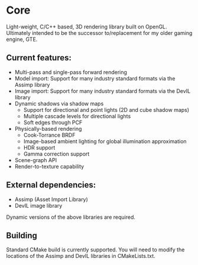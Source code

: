 # Core
Light-weight, C/C++ based, 3D rendering library built on OpenGL. Ultimately intended to be the successor to/replacement for my older gaming engine, GTE.

## Current features:

* Multi-pass and single-pass forward rendering
* Model import: Support for many industry standard formats via the Assimp library
* Image import: Support for many industry standard formats via the DevIL library
* Dynamic shadows via shadow maps
  - Support for directional and point lights (2D and cube shadow maps)
  - Multiple cascade levels for directional lights
  - Soft edges through PCF
* Physically-based rendering
  - Cook-Torrance BRDF
  - Image-based ambient lighting for global illumination approximation
  - HDR support
  - Gamma correction support
* Scene-graph API
* Render-to-texture capability

## External dependencies:

- Assimp (Asset Import Library)
- DevIL image library

Dynamic versions of the above libraries are required.

## Building

Standard CMake build is currently supported. You will need to modify the locations of the Assimp and DevIL libraries in CMakeLists.txt. 
